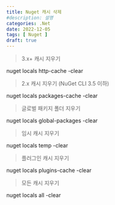 ```yaml
---
title: Nuget 캐시 삭제
#description: 설명
categories: .Net
date: 2022-12-05
tags: [ Nuget ]
draft: true
---
```


> 3.x+ 캐시 지우기

nuget locals http-cache -clear 

> 2.x 캐시 지우기 (NuGet CLI 3.5 이하)

nuget locals packages-cache -clear 

> 글로벌 패키지 폴더 지우기 

nuget locals global-packages -clear 

> 임시 캐시 지우기 

nuget locals temp -clear 

> 플러그인 캐시 지우기

nuget locals plugins-cache -clear 

> 모든 캐시 지우기 

nuget locals all -clear

